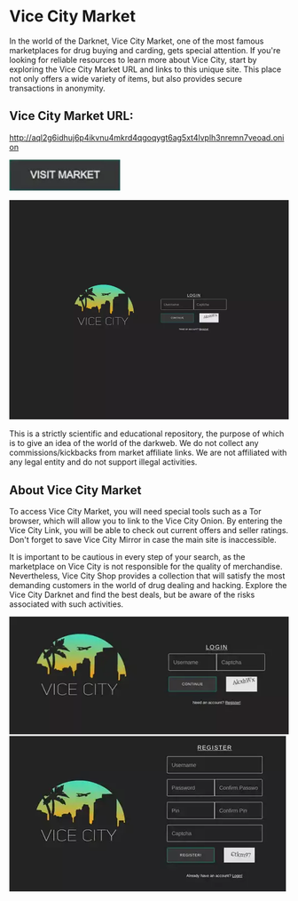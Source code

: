 # Vice City Market
In the world of the Darknet, Vice City Market, one of the most famous marketplaces for drug buying and carding, gets special attention. If you're looking for reliable resources to learn more about Vice City, start by exploring the Vice City Market URL and links to this unique site. This place not only offers a wide variety of items, but also provides secure transactions in anonymity.

## Vice City Market URL:

http://aql2g6idhuj6p4ikvnu4mkrd4qgoqygt6ag5xt4lvplh3nremn7veoad.onion

[<img src="/assets/quimubag.webp" width="200">](http://aql2g6idhuj6p4ikvnu4mkrd4qgoqygt6ag5xt4lvplh3nremn7veoad.onion)

<a href="http://aql2g6idhuj6p4ikvnu4mkrd4qgoqygt6ag5xt4lvplh3nremn7veoad.onion"><img src="/assets/lietute.webp" alt="image" style="max-width: 100%;"><a>

This is a strictly scientific and educational repository, the purpose of which is to give an idea of the world of the darkweb. We do not collect any commissions/kickbacks from market affiliate links. We are not affiliated with any legal entity and do not support illegal activities.

## About Vice City Market

To access Vice City Market, you will need special tools such as a Tor browser, which will allow you to link to the Vice City Onion. By entering the Vice City Link, you will be able to check out current offers and seller ratings. Don't forget to save Vice City Mirror in case the main site is inaccessible.

It is important to be cautious in every step of your search, as the marketplace on Vice City is not responsible for the quality of merchandise. Nevertheless, Vice City Shop provides a collection that will satisfy the most demanding customers in the world of drug dealing and hacking. Explore the Vice City Darknet and find the best deals, but be aware of the risks associated with such activities.

<a href="http://aql2g6idhuj6p4ikvnu4mkrd4qgoqygt6ag5xt4lvplh3nremn7veoad.onion"><img src="/assets/lavsstamven.webp" alt="image" style="max-width: 100%;"><a>  <a href="http://aql2g6idhuj6p4ikvnu4mkrd4qgoqygt6ag5xt4lvplh3nremn7veoad.onion"><img src="/assets/mindsearchfi.webp" alt="image" style="max-width: 100%;"><a>